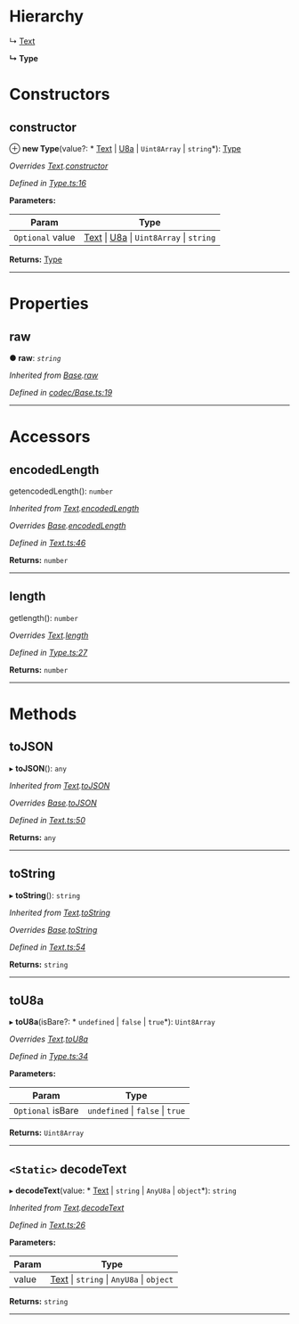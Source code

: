 

# Hierarchy

↳  [Text](_text_.text.md)

**↳ Type**

# Constructors

<a id="constructor"></a>

##  constructor

⊕ **new Type**(value?: * [Text](_text_.text.md) &#124; [U8a](_codec_u8a_.u8a.md) &#124; `Uint8Array` &#124; `string`*): [Type](_type_.type.md)

*Overrides [Text](_text_.text.md).[constructor](_text_.text.md#constructor)*

*Defined in [Type.ts:16](https://github.com/polkadot-js/api/blob/ba4f6ac/packages/types/src/Type.ts#L16)*

**Parameters:**

| Param | Type |
| ------ | ------ |
| `Optional` value |  [Text](_text_.text.md) &#124; [U8a](_codec_u8a_.u8a.md) &#124; `Uint8Array` &#124; `string`|

**Returns:** [Type](_type_.type.md)

___

# Properties

<a id="raw"></a>

##  raw

**● raw**: *`string`*

*Inherited from [Base](_codec_base_.base.md).[raw](_codec_base_.base.md#raw)*

*Defined in [codec/Base.ts:19](https://github.com/polkadot-js/api/blob/ba4f6ac/packages/types/src/codec/Base.ts#L19)*

___

# Accessors

<a id="encodedlength"></a>

##  encodedLength

getencodedLength(): `number`

*Inherited from [Text](_text_.text.md).[encodedLength](_text_.text.md#encodedlength)*

*Overrides [Base](_codec_base_.base.md).[encodedLength](_codec_base_.base.md#encodedlength)*

*Defined in [Text.ts:46](https://github.com/polkadot-js/api/blob/ba4f6ac/packages/types/src/Text.ts#L46)*

**Returns:** `number`

___
<a id="length"></a>

##  length

getlength(): `number`

*Overrides [Text](_text_.text.md).[length](_text_.text.md#length)*

*Defined in [Type.ts:27](https://github.com/polkadot-js/api/blob/ba4f6ac/packages/types/src/Type.ts#L27)*

**Returns:** `number`

___

# Methods

<a id="tojson"></a>

##  toJSON

▸ **toJSON**(): `any`

*Inherited from [Text](_text_.text.md).[toJSON](_text_.text.md#tojson)*

*Overrides [Base](_codec_base_.base.md).[toJSON](_codec_base_.base.md#tojson)*

*Defined in [Text.ts:50](https://github.com/polkadot-js/api/blob/ba4f6ac/packages/types/src/Text.ts#L50)*

**Returns:** `any`

___
<a id="tostring"></a>

##  toString

▸ **toString**(): `string`

*Inherited from [Text](_text_.text.md).[toString](_text_.text.md#tostring)*

*Overrides [Base](_codec_base_.base.md).[toString](_codec_base_.base.md#tostring)*

*Defined in [Text.ts:54](https://github.com/polkadot-js/api/blob/ba4f6ac/packages/types/src/Text.ts#L54)*

**Returns:** `string`

___
<a id="tou8a"></a>

##  toU8a

▸ **toU8a**(isBare?: * `undefined` &#124; `false` &#124; `true`*): `Uint8Array`

*Overrides [Text](_text_.text.md).[toU8a](_text_.text.md#tou8a)*

*Defined in [Type.ts:34](https://github.com/polkadot-js/api/blob/ba4f6ac/packages/types/src/Type.ts#L34)*

**Parameters:**

| Param | Type |
| ------ | ------ |
| `Optional` isBare |  `undefined` &#124; `false` &#124; `true`|

**Returns:** `Uint8Array`

___
<a id="decodetext"></a>

## `<Static>` decodeText

▸ **decodeText**(value: * [Text](_text_.text.md) &#124; `string` &#124; `AnyU8a` &#124; `object`*): `string`

*Inherited from [Text](_text_.text.md).[decodeText](_text_.text.md#decodetext)*

*Defined in [Text.ts:26](https://github.com/polkadot-js/api/blob/ba4f6ac/packages/types/src/Text.ts#L26)*

**Parameters:**

| Param | Type |
| ------ | ------ |
| value |  [Text](_text_.text.md) &#124; `string` &#124; `AnyU8a` &#124; `object`|

**Returns:** `string`

___

